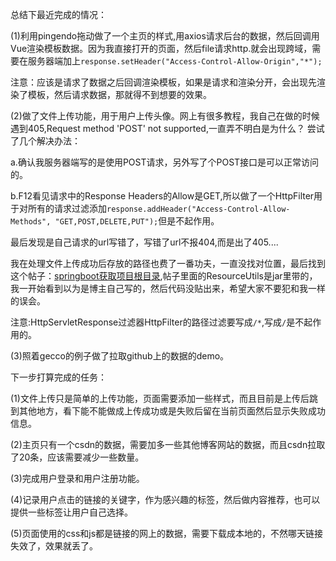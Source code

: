 
总结下最近完成的情况：

(1)利用pingendo拖动做了一个主页的样式,用axios请求后台的数据，然后回调用Vue渲染模板数据。因为我直接打开的页面，然后file请求http.就会出现跨域，需要在服务器端加上```response.setHeader("Access-Control-Allow-Origin","*");```

注意：应该是请求了数据之后回调渲染模板，如果是请求和渲染分开，会出现先渲染了模板，然后请求数据，那就得不到想要的效果。

(2)做了文件上传功能，用于用户上传头像。网上有很多教程，我自己在做的时候遇到405,Request method 'POST' not supported,一直弄不明白是为什么？
尝试了几个解决办法：

a.确认我服务器端写的是使用POST请求，另外写了个POST接口是可以正常访问的。

b.F12看见请求中的Response Headers的Allow是GET,所以做了一个HttpFilter用于对所有的请求过滤添加```response.addHeader("Access-Control-Allow-Methods", "GET,POST,DELETE,PUT");```但是不起作用。

最后发现是自己请求的url写错了，写错了url不报404,而是出了405....

我在处理文件上传成功后存放的路径也费了一番功夫，一直没找对位置，最后找到这个帖子：[springboot获取项目根目录](http://blog.csdn.net/heylun/article/details/78732451),帖子里面的ResourceUtils是jar里带的，我一开始看到以为是博主自己写的，然后代码没贴出来，希望大家不要犯和我一样的误会。

注意:HttpServletResponse过滤器HttpFilter的路径过滤要写成```/*```,写成```/```是不起作用的。

(3)照着gecco的例子做了拉取github上的数据的demo。

下一步打算完成的任务：

(1)文件上传只是简单的上传功能，页面需要添加一些样式，而且目前是上传后跳到其他地方，看下能不能做成上传成功或是失败后留在当前页面然后显示失败成功信息。

(2)主页只有一个csdn的数据，需要加多一些其他博客网站的数据，而且csdn拉取了20条，应该需要减少一些数量。

(3)完成用户登录和用户注册功能。

(4)记录用户点击的链接的关键字，作为感兴趣的标签，然后做内容推荐，也可以提供一些标签让用户自己选择。

(5)页面使用的css和js都是链接的网上的数据，需要下载成本地的，不然哪天链接失效了，效果就丢了。




